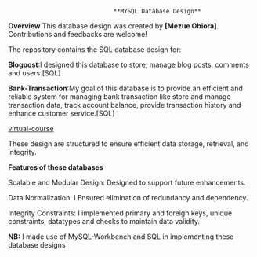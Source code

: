                                   **MYSQL Database Design**
**Overview**
This database design was created by **[Mezue Obiora]**. Contributions and feedbacks are welcome!

The repository contains the SQL database design for:

**Blogpost**:I designed this database to store, manage blog posts, comments and users.[SQL]

**Bank-Transaction**:My goal of this database is to provide an efficient and reliable system for managing bank transaction like store and manage transaction data, track account balance, provide transaction history and enhance customer service.[SQL]

[virtual-course](https://github.dev/Mezue3000/DataScience_World/blob/main/MySQL%20Database_Design/Screenshot%20(11).png)

These design are structured to ensure efficient data storage, retrieval, and integrity.

**Features of these databases**
                    
Scalable and Modular Design: Designed to support future enhancements.

Data Normalization: I Ensured elimination of redundancy and dependency.

Integrity Constraints: I implemented primary and foreign keys, unique constraints, datatypes and checks to maintain data validity.

**NB:** I made use of MySQL-Workbench and SQL in implementing these database designs
